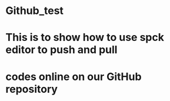 # Github_test
# This is to show how to use spck editor to push and pull
# codes online on our GitHub repository 
